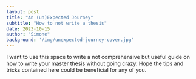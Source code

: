 ```yaml
---
layout: post
title: "An (un)Expected Journey"
subtitle: "How to not write a thesis"
date: 2023-10-15
author: "Simone"
background: '/img/unexpected-journey-cover.jpg'
---
```


I want to use this space to write a not comprehensive but useful guide on how to write your master thesis without going crazy. Hope the tips and tricks contained here could be beneficial for any of you.